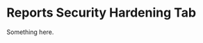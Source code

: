 [title]: # (Reports Security Hardening Tab)
[tags]: # (XXX)
[priority]: # (3322)
# Reports Security Hardening Tab
Something here.
